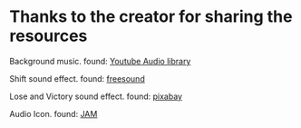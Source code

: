 #   Thanks to the creator for sharing the resources 

Background music.  found: [Youtube Audio library](https://studio.youtube.com/channel/UCnGqJOfY6qe8L0aEIbK233w/music)

Shift sound effect. found: [freesound](https://freesound.org/) 

Lose and Victory sound effect. found: [pixabay](https://pixabay.com/sound-effects/search/gameover/)

Audio Icon. found: [JAM](https://jam-icons.com/)